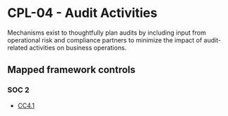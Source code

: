# CPL-04 - Audit Activities
Mechanisms exist to thoughtfully plan audits by including input from operational risk and compliance partners to minimize the impact of audit-related activities on business operations.
## Mapped framework controls
### SOC 2
- [CC4.1](../soc2/cc41.md)